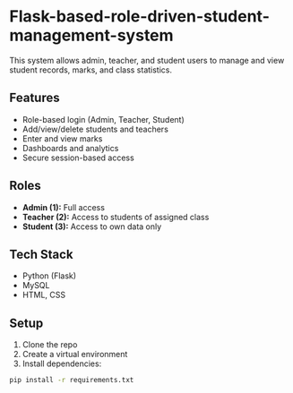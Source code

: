 # Flask-based-role-driven-student-management-system

This system allows admin, teacher, and student users to manage and view student records, marks, and class statistics.

## Features
- Role-based login (Admin, Teacher, Student)
- Add/view/delete students and teachers
- Enter and view marks
- Dashboards and analytics
- Secure session-based access

## Roles
- **Admin (1):** Full access
- **Teacher (2):** Access to students of assigned class
- **Student (3):** Access to own data only

## Tech Stack
- Python (Flask)
- MySQL
- HTML, CSS

## Setup

1. Clone the repo
2. Create a virtual environment
3. Install dependencies:

```bash
pip install -r requirements.txt
